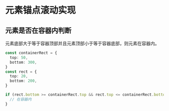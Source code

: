 # 元素锚点滚动实现

## 元素是否在容器内判断

元素底部大于等于容器顶部并且元素顶部小于等于容器底部，则元素在容器内。

```ts
const containerRect = {
  top: 50,
  bottom: 300,
}
const rect = {
  top: 20,
  bottom: 200,
}

if (rect.bottom >= containerRect.top && rect.top <= containerRect.bottom) {
  // 在容器内
}
```